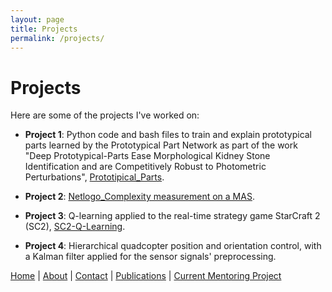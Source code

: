 ```yaml
---
layout: page
title: Projects
permalink: /projects/
---
```


# Projects

Here are some of the projects I've worked on:

- **Project 1**: Python code and bash files to train and explain prototypical parts learned by the Prototypical Part Network as part of the work "Deep Prototypical-Parts Ease Morphological Kidney Stone Identification and are Competitively Robust to Photometric Perturbations", [Prototipical_Parts](https://github.com/DanielF29/Prototipical_Parts).

- **Project 2**: [Netlogo_Complexity measurement on a MAS](https://github.com/DanielF29/Netlogo_Complexity-measurement-on-a-MAS).

- **Project 3**: Q-learning applied to the real-time strategy game StarCraft 2 (SC2), [SC2-Q-Learning](https://github.com/DanielF29/SC2-Q-Learning).

- **Project 4**: Hierarchical quadcopter position and orientation control, with a Kalman filter applied for the sensor signals' preprocessing.

[Home](/) | [About](/about) | [Contact](/contact) | [Publications](/publications) | [Current Mentoring Project](/current_mentoring_project) 
